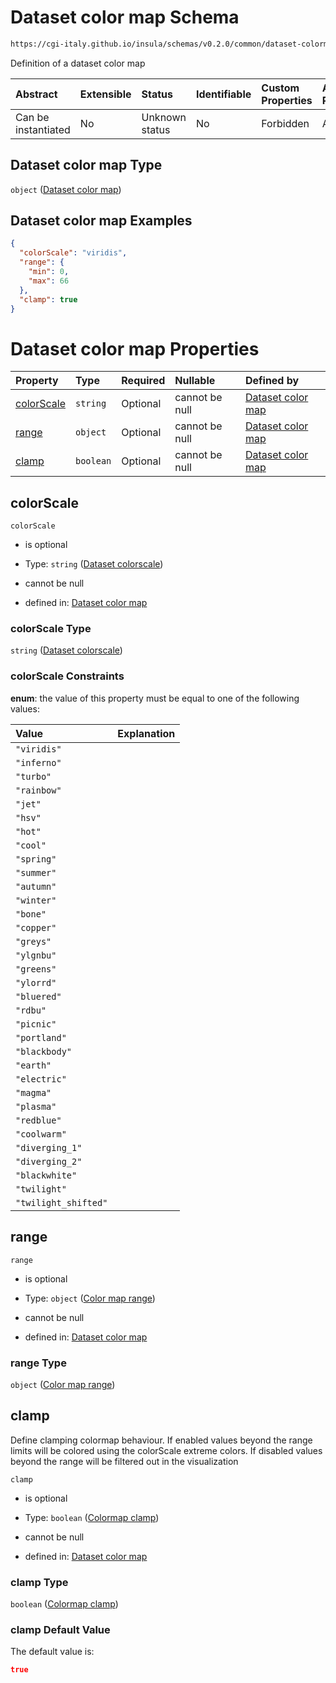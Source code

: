 # Dataset color map Schema

```txt
https://cgi-italy.github.io/insula/schemas/v0.2.0/common/dataset-colormap.schema.json
```

Definition of a dataset color map

| Abstract            | Extensible | Status         | Identifiable | Custom Properties | Additional Properties | Access Restrictions | Defined In                                                                                         |
| :------------------ | :--------- | :------------- | :----------- | :---------------- | :-------------------- | :------------------ | :------------------------------------------------------------------------------------------------- |
| Can be instantiated | No         | Unknown status | No           | Forbidden         | Allowed               | none                | [dataset-colormap.schema.json](schemas/common/dataset-colormap.schema.json) |

## Dataset color map Type

`object` ([Dataset color map](dataset-colormap.md))

## Dataset color map Examples

```json
{
  "colorScale": "viridis",
  "range": {
    "min": 0,
    "max": 66
  },
  "clamp": true
}
```

# Dataset color map Properties

| Property                  | Type      | Required | Nullable       | Defined by                                                                                                                                                                    |
| :------------------------ | :-------- | :------- | :------------- | :---------------------------------------------------------------------------------------------------------------------------------------------------------------------------- |
| [colorScale](#colorscale) | `string`  | Optional | cannot be null | [Dataset color map](dataset-colorscale.md)                   |
| [range](#range)           | `object`  | Optional | cannot be null | [Dataset color map](dataset-colormap-properties-color-map-range.md) |
| [clamp](#clamp)           | `boolean` | Optional | cannot be null | [Dataset color map](dataset-colormap-properties-colormap-clamp.md)  |

## colorScale



`colorScale`

* is optional

* Type: `string` ([Dataset colorscale](dataset-colorscale.md))

* cannot be null

* defined in: [Dataset color map](dataset-colorscale.md)

### colorScale Type

`string` ([Dataset colorscale](dataset-colorscale.md))

### colorScale Constraints

**enum**: the value of this property must be equal to one of the following values:

| Value                | Explanation |
| :------------------- | :---------- |
| `"viridis"`          |             |
| `"inferno"`          |             |
| `"turbo"`            |             |
| `"rainbow"`          |             |
| `"jet"`              |             |
| `"hsv"`              |             |
| `"hot"`              |             |
| `"cool"`             |             |
| `"spring"`           |             |
| `"summer"`           |             |
| `"autumn"`           |             |
| `"winter"`           |             |
| `"bone"`             |             |
| `"copper"`           |             |
| `"greys"`            |             |
| `"ylgnbu"`           |             |
| `"greens"`           |             |
| `"ylorrd"`           |             |
| `"bluered"`          |             |
| `"rdbu"`             |             |
| `"picnic"`           |             |
| `"portland"`         |             |
| `"blackbody"`        |             |
| `"earth"`            |             |
| `"electric"`         |             |
| `"magma"`            |             |
| `"plasma"`           |             |
| `"redblue"`          |             |
| `"coolwarm"`         |             |
| `"diverging_1"`      |             |
| `"diverging_2"`      |             |
| `"blackwhite"`       |             |
| `"twilight"`         |             |
| `"twilight_shifted"` |             |

## range



`range`

* is optional

* Type: `object` ([Color map range](dataset-colormap-properties-color-map-range.md))

* cannot be null

* defined in: [Dataset color map](dataset-colormap-properties-color-map-range.md)

### range Type

`object` ([Color map range](dataset-colormap-properties-color-map-range.md))

## clamp

Define clamping colormap behaviour. If enabled values beyond the range limits will be colored using the colorScale extreme colors. If disabled values beyond the range will be filtered out in the visualization

`clamp`

* is optional

* Type: `boolean` ([Colormap clamp](dataset-colormap-properties-colormap-clamp.md))

* cannot be null

* defined in: [Dataset color map](dataset-colormap-properties-colormap-clamp.md)

### clamp Type

`boolean` ([Colormap clamp](dataset-colormap-properties-colormap-clamp.md))

### clamp Default Value

The default value is:

```json
true
```
